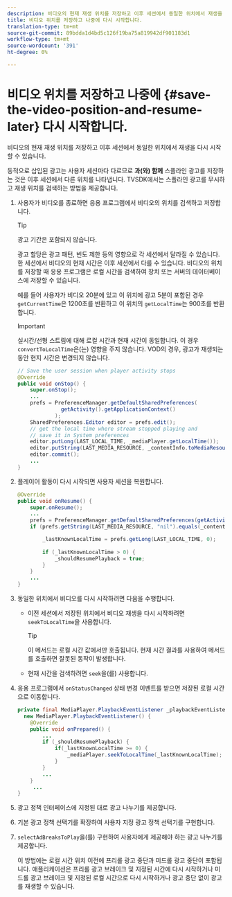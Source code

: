 ```yaml
---
description: 비디오의 현재 재생 위치를 저장하고 이후 세션에서 동일한 위치에서 재생을 다시 시작할 수 있습니다.
title: 비디오 위치를 저장하고 나중에 다시 시작합니다.
translation-type: tm+mt
source-git-commit: 89bdda1d4bd5c126f19ba75a819942df901183d1
workflow-type: tm+mt
source-wordcount: '391'
ht-degree: 0%

---
```



# 비디오 위치를 저장하고 나중에 {#save-the-video-position-and-resume-later} 다시 시작합니다.

비디오의 현재 재생 위치를 저장하고 이후 세션에서 동일한 위치에서 재생을 다시 시작할 수 있습니다.

동적으로 삽입된 광고는 사용자 세션마다 다르므로 **과(와) 함께** 스플라인 광고를 저장하는 것은 이후 세션에서 다른 위치를 나타냅니다. TVSDK에서는 스플라인 광고를 무시하고 재생 위치를 검색하는 방법을 제공합니다.

1. 사용자가 비디오를 종료하면 응용 프로그램에서 비디오의 위치를 검색하고 저장합니다.

   >[!TIP]
   >
   >광고 기간은 포함되지 않습니다.

   광고 할당은 광고 패턴, 빈도 제한 등의 영향으로 각 세션에서 달라질 수 있습니다. 한 세션에서 비디오의 현재 시간은 이후 세션에서 다를 수 있습니다. 비디오의 위치를 저장할 때 응용 프로그램은 로컬 시간을 검색하여 장치 또는 서버의 데이터베이스에 저장할 수 있습니다.

   예를 들어 사용자가 비디오 20분에 있고 이 위치에 광고 5분이 포함된 경우 `getCurrentTime`은 1200초를 반환하고 이 위치의 `getLocalTime`는 900초를 반환합니다.

   >[!IMPORTANT]
   >
   >실시간/선형 스트림에 대해 로컬 시간과 현재 시간이 동일합니다. 이 경우 `convertToLocalTime`은(는) 영향을 주지 않습니다. VOD의 경우, 광고가 재생되는 동안 현지 시간은 변경되지 않습니다.

   ```java
   // Save the user session when player activity stops 
   @Override 
   public void onStop() { 
       super.onStop(); 
       ... 
       prefs = PreferenceManager.getDefaultSharedPreferences( 
                 getActivity().getApplicationContext() 
               ); 
       SharedPreferences.Editor editor = prefs.edit(); 
       // get the local time where stream stopped playing and  
       // save it in System preferences 
       editor.putLong(LAST_LOCAL_TIME, _mediaPlayer.getLocalTime());  
       editor.putString(LAST_MEDIA_RESOURCE, _contentInfo.toMediaResource().getUrl()); 
       editor.commit(); 
       ... 
   } 
   ```

1. 플레이어 활동이 다시 시작되면 사용자 세션을 복원합니다.

   ```java
   @Override 
   public void onResume() { 
       super.onResume(); 
       ... 
       prefs = PreferenceManager.getDefaultSharedPreferences(getActivity().getApplicationContext()); 
       if (prefs.getString(LAST_MEDIA_RESOURCE, "nil").equals(_contentInfo.toMediaResource().getUrl())) { 
   
           _lastKnownLocalTime = prefs.getLong(LAST_LOCAL_TIME, 0);    // get the last local time saved  
                                                                       // in system preferences 
           if (_lastKnownLocalTime > 0) { 
               _shouldResumePlayback = true; 
           } 
       } 
       ... 
   } 
   ```

1. 동일한 위치에서 비디오를 다시 시작하려면 다음을 수행합니다.

   * 이전 세션에서 저장된 위치에서 비디오 재생을 다시 시작하려면 `seekToLocalTime`을 사용합니다.

      >[!TIP]
      >
      >이 메서드는 로컬 시간 값에서만 호출됩니다. 현재 시간 결과를 사용하여 메서드를 호출하면 잘못된 동작이 발생합니다.

   * 현재 시간을 검색하려면 `seek`을(를) 사용합니다.

1. 응용 프로그램에서 `onStatusChanged` 상태 변경 이벤트를 받으면 저장된 로컬 시간으로 이동합니다.

   ```java
   private final MediaPlayer.PlaybackEventListener _playbackEventListener =  
     new MediaPlayer.PlaybackEventListener() { 
       @Override 
       public void onPrepared() { 
           ... 
           if (_shouldResumePlayback) { 
               if(_lastKnownLocalTime >= 0) { 
                   _mediaPlayer.seekToLocalTime(_lastKnownLocalTime); 
               } 
           } 
           ... 
       } 
        ... 
   } 
   ```

1. 광고 정책 인터페이스에 지정된 대로 광고 나누기를 제공합니다.
1. 기본 광고 정책 선택기를 확장하여 사용자 지정 광고 정책 선택기를 구현합니다.
1. `selectAdBreaksToPlay`을(를) 구현하여 사용자에게 제공해야 하는 광고 나누기를 제공합니다.

   이 방법에는 로컬 시간 위치 이전에 프리롤 광고 중단과 미드롤 광고 중단이 포함됩니다. 애플리케이션은 프리롤 광고 브레이크 및 지정된 시간에 다시 시작하거나 미드롤 광고 브레이크 및 지정된 로컬 시간으로 다시 시작하거나 광고 중단 없이 광고를 재생할 수 있습니다.
